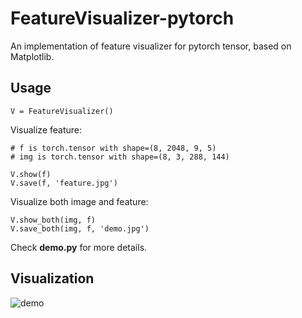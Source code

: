 # FeatureVisualizer-pytorch
An implementation of feature visualizer for pytorch tensor, based on Matplotlib.

## Usage

```
V = FeatureVisualizer()
```

Visualize feature:
```
# f is torch.tensor with shape=(8, 2048, 9, 5)
# img is torch.tensor with shape=(8, 3, 288, 144)

V.show(f)
V.save(f, 'feature.jpg')
```

Visualize both image and feature:
```
V.show_both(img, f)
V.save_both(img, f, 'demo.jpg')
```

Check **demo.py** for more details.

## Visualization
![demo](https://github.com/hyk1996/FeatureVisualizer-pytorch/blob/master/demo/demo.jpg)
